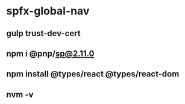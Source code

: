 # spfx-global-nav


## gulp trust-dev-cert
## npm i @pnp/sp@2.11.0
## npm install @types/react @types/react-dom
## nvm -v
